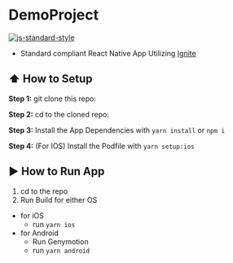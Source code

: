 #  DemoProject
[![js-standard-style](https://img.shields.io/badge/code%20style-standard-brightgreen.svg?style=flat)](http://standardjs.com/)

* Standard compliant React Native App Utilizing [Ignite](https://github.com/infinitered/ignite)

## :arrow_up: How to Setup

**Step 1:** git clone this repo:

**Step 2:** cd to the cloned repo:

**Step 3:** Install the App Dependencies with `yarn install` or `npm i`

**Step 4:** (For IOS) Install the Podfile with `yarn setup:ios`


## :arrow_forward: How to Run App

1. cd to the repo
2. Run Build for either OS
  * for iOS
    * run `yarn ios`
  * for Android
    * Run Genymotion
    * run `yarn android`
